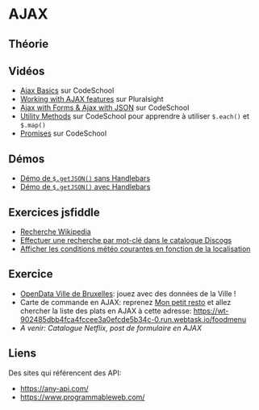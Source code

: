 # AJAX #

## Théorie ##

## Vidéos ##

- [Ajax Basics](http://jquery-part2.codeschool.com/levels/1/sections/2) sur CodeSchool
- [Working with AJAX features](https://app.pluralsight.com/player?course=jquery-fundamentals&author=dan-wahlin&name=jquery-fundamentals-ajax&clip=0) sur Pluralsight
- [Ajax with Forms & Ajax with JSON](http://jquery-part2.codeschool.com/levels/3/sections/2) sur CodeSchool
- [Utility Methods](http://jquery-part2.codeschool.com/levels/4/sections/2) sur CodeSchool pour apprendre à utiliser `$.each()` et `$.map()`  
- [Promises](http://jquery-part2.codeschool.com/levels/6/sections/2) sur CodeSchool

## Démos ##

- [Démo de `$.getJSON()` sans Handlebars](https://jsfiddle.net/bfcepegra/ezmyg6n3/)
- [Démo de `$.getJSON()` avec Handlebars](https://jsfiddle.net/bfcepegra/q3r3bxod/)

## Exercices jsfiddle ##

- [Recherche Wikipedia](http://jsfiddle.net/bfcepegra/ru40hd2y/)
- [Effectuer une recherche par mot-clé dans le catalogue Discogs](https://jsfiddle.net/bfcepegra/fhcxv8ec/)
- [Afficher les conditions météo courantes en fonction de la localisation](https://jsfiddle.net/bfcepegra/5sLgjo6y/)

## Exercice ##

- [OpenData Ville de Bruxelles](https://opendata.bruxelles.be/page/home/): jouez avec des données de la Ville !
- Carte de commande en AJAX: reprenez [Mon petit resto](https://github.com/bruxellesformationcepegra/lab-simplefoodmenu) et allez chercher la liste des plats en AJAX à cette adresse: https://wt-902485dbb4fca4fccee3a0efcde5b34c-0.run.webtask.io/foodmenu
- *A venir: Catalogue Netflix, post de formulaire en AJAX*

## Liens ##

Des sites qui référencent des API: 
- https://any-api.com/
- https://www.programmableweb.com/





